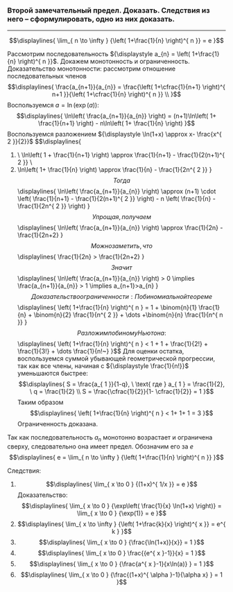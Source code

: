 ### Второй замечательный предел. Доказать. Следствия из него – сформулировать, одно из них доказать.
---
$$\displaylines{
 \lim_{ n \to \infty } {\left( 1+\frac{1}{n} \right)^{ n }} = e
}$$

Рассмотрим последовательность ${\displaystyle a_{n} = \left( 1+\frac{1}{n} \right)^{ n }}$. Докажем монотонность и ограниченность.
Доказательство монотонности: рассмотрим отношение последовательных членов
$$\displaylines{
\frac{a_{n+1}}{a_{n}} = \frac{\left( 1+\cfrac{1}{n+1} \right)^{ n+1 }}{\left( 1+\cfrac{1}{n} \right)^{ n }} \\
}$$
Воспользуемся ${\displaystyle a = \ln(\exp(a))}$:
$$\displaylines{
\ln\left( \frac{a_{n+1}}{a_{n}} \right)  = (n+1)\ln\left( 1+ \frac{1}{n+1} \right) - n\ln\left( 1+ \frac{1}{n} \right)
}$$
Воспользуемся разложением ${\displaystyle \ln(1+x) \approx x- \frac{x^{ 2 }}{2}}$
$$\displaylines{
1) \ \ln\left( 1 + \frac{1}{n+1} \right) \approx \frac{1}{n+1} - \frac{1}{2(n+1)^{ 2 }} \\
2) \ln\left( 1+ \frac{1}{n} \right) \approx \frac{1}{n} - \frac{1}{2n^{ 2 }}
}$$
Тогда
$$\displaylines{
\ln\left( \frac{a_{n+1}}{a_{n}}  \right) \approx (n+1) \cdot \left( \frac{1}{n+1} - \frac{1}{2(n+1)^{ 2 }} \right) - n \left( \frac{1}{n} - \frac{1}{2n^{ 2 }} \right)
}$$
Упрощая, получаем
$$\displaylines{
\ln\left( \frac{a_{n+1}}{a_{n}}  \right) \approx  \frac{1}{2n} - \frac{1}{2n+2}
}$$
Можно заметить, что 
$$\displaylines{
\frac{1}{2n} > \frac{1}{2n+2}
}$$
Значит 
$$\displaylines{
\ln\left( \frac{a_{n+1}}{a_{n}}  \right) > 0 \implies  \frac{a_{n+1}}{a_{n}} > 1 \implies  a_{n+1}>a_{n} 
}$$
Доказательство ограниченности:
По биномиальной теореме
$$\displaylines{
\left( 1+\frac{1}{n} \right)^{ n } = 1 + \binom{n}{1} \frac{1}{n} + \binom{n}{2} \frac{1}{n^{ 2 }} + \dots +\binom{n}{n} \frac{1}{n^{ n }}
}$$
Разложим по биному Ньютона:
$$\displaylines{
\left( 1+\frac{1}{n} \right)^{ n } < 1 + 1 + \frac{1}{2!} + \frac{1}{3!} + \dots \frac{1}{n!~}
}$$
Для оценки остатка, воспользуемся суммой убывающей геометрической прогрессии, так как все члены, начиная с ${\displaystyle  \frac{1}{n!}}$ уменьшаются быстрее:
$$\displaylines{
S = \frac{a_{ 1 }}{1-q}, \ \text{ где } a_{ 1 } = \frac{1}{2}, \  q = \frac{1}{2} \\
S = \frac{\cfrac{1}{2}}{1- \cfrac{1}{2}} = 1
}$$
Таким образом 
$$\displaylines{
\left( 1+\frac{1}{n} \right)^{ n } < 1+ 1+ 1 = 3
}$$
Ограниченность доказана.

Так как последовательность ${\displaystyle a_{n}}$ монотонно возрастает и ограничена сверху, следовательно она имеет предел. Обозначим его за ${\displaystyle e}$
$$\displaylines{
e = \lim_{ n \to \infty } {\left( 1+\frac{1}{n} \right)^{ n }}
}$$

Следствия:
1. $$\displaylines{
\lim_{ x \to 0 } {(1+x)^{ 1/x }} = e
}$$
Доказательство:
$$\displaylines{
\lim_{ x \to 0 } {\exp\left( \frac{1}{x} \ln(1+x) \right)} = \lim_{ x \to 0 } {\exp(1)} = e
}$$
2. $$\displaylines{
\lim_{ x \to \infty } {\left( 1+\frac{k}{x} \right)^{ x }} = e^{ k }
}$$
3. $$\displaylines{
\lim_{ x \to 0 } {\frac{\ln(1+x)}{x}} = 1
}$$
4. $$\displaylines{
\lim_{ x \to 0 } \frac{{e^{ x }-1}}{x} = 1
}$$
5. $$\displaylines{
\lim_{ x \to 0 } {\frac{a^{ x }-1}{x\ln(a)} } = 1
}$$
6. $$\displaylines{
\lim_{ x \to 0 } {\frac{(1+x)^{ \alpha }-1}{\alpha x} } = 1
}$$